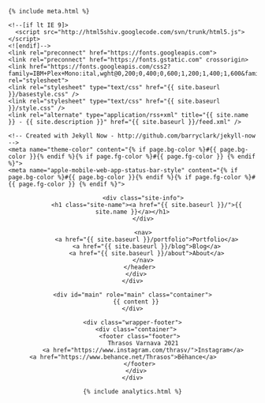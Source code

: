 <!DOCTYPE html>
<html>
  <head>
    <title>{% if page.title %}{{ page.title }} – {% endif %}{{ site.name }} – {{ site.description }}</title>

    {% include meta.html %}

    <!--[if lt IE 9]>
      <script src="http://html5shiv.googlecode.com/svn/trunk/html5.js"></script>
    <![endif]-->
    <link rel="preconnect" href="https://fonts.googleapis.com">
    <link rel="preconnect" href="https://fonts.gstatic.com" crossorigin>
    <link href="https://fonts.googleapis.com/css2?family=IBM+Plex+Mono:ital,wght@0,200;0,400;0,600;1,200;1,400;1,600&family=IBM+Plex+Sans:ital,wght@0,200;0,400;0,600;1,200;1,400;1,600&family=IBM+Plex+Serif:ital,wght@0,200;0,400;0,600;1,200;1,400;1,600&display=swap" rel="stylesheet">
    <link rel="stylesheet" type="text/css" href="{{ site.baseurl }}/basestyle.css" />
    <link rel="stylesheet" type="text/css" href="{{ site.baseurl }}/style.css" />
    <link rel="alternate" type="application/rss+xml" title="{{ site.name }} - {{ site.description }}" href="{{ site.baseurl }}/feed.xml" />

    <!-- Created with Jekyll Now - http://github.com/barryclark/jekyll-now -->
    <meta name="theme-color" content="{% if page.bg-color %}#{{ page.bg-color }}{% endif %}{% if page.fg-color %}#{{ page.fg-color }} {% endif %}">
    <meta name="apple-mobile-web-app-status-bar-style" content="{% if page.bg-color %}#{{ page.bg-color }}{% endif %}{% if page.fg-color %}#{{ page.fg-color }} {% endif %}">

  </head>

  <body style="{% if page.bg-color %}--bg-color: #{{ page.bg-color }}; {% endif %}{% if page.fg-color %}--fg-color: #{{ page.fg-color }}; {% endif %}">
    <div class="wrapper-masthead">
      <div class="container">
        <header class="masthead clearfix">
          <!-- <a href="{{ site.baseurl }}/" class="site-avatar"><img src="{{ site.avatar }}" /></a> -->

          <div class="site-info">
            <h1 class="site-name"><a href="{{ site.baseurl }}/">{{ site.name }}</a></h1>
          </div>

          <nav>
            <a href="{{ site.baseurl }}/portfolio">Portfolio</a>
            <a href="{{ site.baseurl }}/blog">Blog</a>
            <a href="{{ site.baseurl }}/about">About</a>
          </nav>
        </header>
      </div>
    </div>

    <div id="main" role="main" class="container">
      {{ content }}
    </div>

    <div class="wrapper-footer">
      <div class="container">
        <footer class="footer">
          Thrasos Varnava 2021
          <a href="https://www.instagram.com/thrasv/">Instagram</a>
          <a href="https://www.behance.net/Thrasos">Bēhance</a>            
        </footer>
      </div>
    </div>

    {% include analytics.html %}
  </body>
</html>
